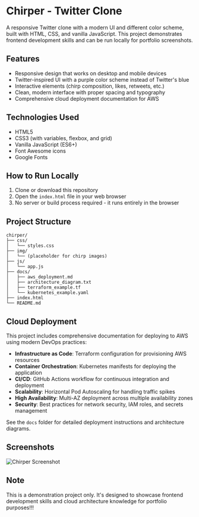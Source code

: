 # Chirper - Twitter Clone

A responsive Twitter clone with a modern UI and different color scheme, built with HTML, CSS, and vanilla JavaScript. This project demonstrates frontend development skills and can be run locally for portfolio screenshots.

## Features

- Responsive design that works on desktop and mobile devices
- Twitter-inspired UI with a purple color scheme instead of Twitter's blue
- Interactive elements (chirp composition, likes, retweets, etc.)
- Clean, modern interface with proper spacing and typography
- Comprehensive cloud deployment documentation for AWS

## Technologies Used

- HTML5
- CSS3 (with variables, flexbox, and grid)
- Vanilla JavaScript (ES6+)
- Font Awesome icons
- Google Fonts

## How to Run Locally

1. Clone or download this repository
2. Open the `index.html` file in your web browser
3. No server or build process required - it runs entirely in the browser

## Project Structure

```
chirper/
├── css/
│   └── styles.css
├── img/
│   └── (placeholder for chirp images)
├── js/
│   └── app.js
├── docs/
│   ├── aws_deployment.md
│   ├── architecture_diagram.txt
│   ├── terraform_example.tf
│   └── kubernetes_example.yaml
├── index.html
└── README.md
```

## Cloud Deployment

This project includes comprehensive documentation for deploying to AWS using modern DevOps practices:

- **Infrastructure as Code**: Terraform configuration for provisioning AWS resources
- **Container Orchestration**: Kubernetes manifests for deploying the application
- **CI/CD**: GitHub Actions workflow for continuous integration and deployment
- **Scalability**: Horizontal Pod Autoscaling for handling traffic spikes
- **High Availability**: Multi-AZ deployment across multiple availability zones
- **Security**: Best practices for network security, IAM roles, and secrets management

See the `docs` folder for detailed deployment instructions and architecture diagrams.

## Screenshots

![Chirper Screenshot](screenshot.png)

## Note

This is a demonstration project only. It's designed to showcase frontend development skills and cloud architecture knowledge for portfolio purposes!!!

